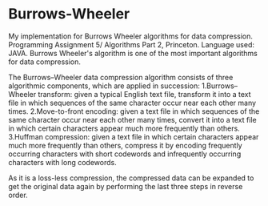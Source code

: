# Burrows-Wheeler
My implementation for Burrows Wheeler algorithms for data compression. Programming Assignment 5/ Algorithms Part 2, Princeton.
Language used: JAVA.
Burrows Wheeler's algorithm is one of the most important algorithms for data compression.

The Burrows–Wheeler data compression algorithm consists of three algorithmic components, which are applied in succession:
1.Burrows–Wheeler transform: given a typical English text file, transform it into a text file in which sequences of the same character occur near each other many times.
2.Move-to-front encoding: given a text file in which sequences of the same character occur near each other many times, convert it into a text file in which certain characters appear much more frequently than others.
3.Huffman compression: given a text file in which certain characters appear much more frequently than others, compress it by encoding frequently occurring characters with short codewords and infrequently occurring characters with long codewords.

As it is a loss-less compression, the compressed data can be expanded to get the original data again by performing the last three steps in reverse order.
